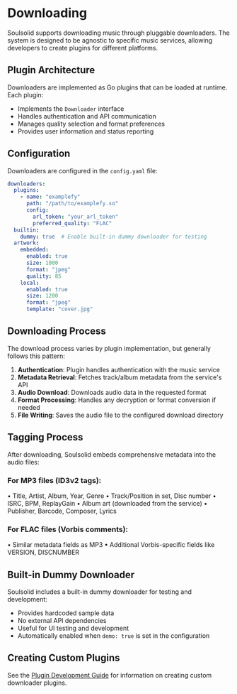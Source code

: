 # Downloading

Soulsolid supports downloading music through pluggable downloaders. The system is designed to be agnostic to specific music services, allowing developers to create plugins for different platforms.

## Plugin Architecture

Downloaders are implemented as Go plugins that can be loaded at runtime. Each plugin:

- Implements the `Downloader` interface
- Handles authentication and API communication
- Manages quality selection and format preferences
- Provides user information and status reporting

## Configuration

Downloaders are configured in the `config.yaml` file:

```yaml
downloaders:
  plugins:
    - name: "examplefy"
      path: "/path/to/examplefy.so"
      config:
        arl_token: "your_arl_token"
        preferred_quality: "FLAC"
  builtin:
    dummy: true  # Enable built-in dummy downloader for testing
  artwork:
    embedded:
      enabled: true
      size: 1000
      format: "jpeg"
      quality: 85
    local:
      enabled: true
      size: 1200
      format: "jpeg"
      template: "cover.jpg"
```

## Downloading Process

The download process varies by plugin implementation, but generally follows this pattern:

1. **Authentication**: Plugin handles authentication with the music service
2. **Metadata Retrieval**: Fetches track/album metadata from the service's API
3. **Audio Download**: Downloads audio data in the requested format
4. **Format Processing**: Handles any decryption or format conversion if needed
5. **File Writing**: Saves the audio file to the configured download directory

## Tagging Process

After downloading, Soulsolid embeds comprehensive metadata into the audio files:

### For MP3 files (ID3v2 tags):

• Title, Artist, Album, Year, Genre
• Track/Position in set, Disc number
• ISRC, BPM, ReplayGain
• Album art (downloaded from the service)
• Publisher, Barcode, Composer, Lyrics

### For FLAC files (Vorbis comments):

• Similar metadata fields as MP3
• Additional Vorbis-specific fields like VERSION, DISCNUMBER

## Built-in Dummy Downloader

Soulsolid includes a built-in dummy downloader for testing and development:

- Provides hardcoded sample data
- No external API dependencies
- Useful for UI testing and development
- Automatically enabled when `demo: true` is set in the configuration

## Creating Custom Plugins

See the [Plugin Development Guide](plugins.md) for information on creating custom downloader plugins.
